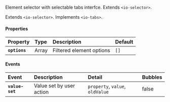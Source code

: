 Element selector with selectable tabs interfce. Extends `<io-selector>`.

Extends `<io-selector>`. Implements `<io-tabs>`.

<io-element-demo element="io-selector-tabs" properties='{"elements": [["div", {"name": "first"}, "First content"], ["div", {"name": "second"}, "Second content"], ["div", {"name": "third"}, "Third content"], ["div", {"name": "fourth"}, "Fourth content"]], "selected": "first", "cache": false, "precache": false, "options": ["first", "second", "third", "fourth"]}' config='{"selected": ["io-option", {"options": ["first", "second", "third", "fourth"]}]}'></io-element-demo>

#### Properties ####

| Property | Type | Description | Default |
|:---------|:-----|:------------|:--------|
| **`options`** | Array    | Filtered element options    | `[]`    |

#### Events ####

| Event | Description | Detail | Bubbles |
|:------|:------------|:-------|:--------|
| **`value-set`** | Value set by user action | `property`, `value`, `oldValue` | false |
